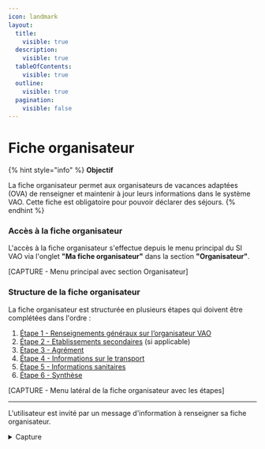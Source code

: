 ```yaml
---
icon: landmark
layout:
  title:
    visible: true
  description:
    visible: true
  tableOfContents:
    visible: true
  outline:
    visible: true
  pagination:
    visible: false
---
```


# Fiche organisateur

{% hint style="info" %}
**Objectif**

La fiche organisateur permet aux organisateurs de vacances adaptées (OVA) de renseigner et maintenir à jour leurs informations dans le système VAO. Cette fiche est obligatoire pour pouvoir déclarer des séjours.
{% endhint %}

### Accès à la fiche organisateur

L'accès à la fiche organisateur s'effectue depuis le menu principal du SI VAO via l'onglet **"Ma fiche organisateur"** dans la section **"Organisateur"**.

\[CAPTURE - Menu principal avec section Organisateur]

### Structure de la fiche organisateur

La fiche organisateur est structurée en plusieurs étapes qui doivent être complétées dans l'ordre :

1. [Étape 1 - Renseignements généraux sur l’organisateur VAO](creation-de-la-fiche-organisateur/etape-1-renseignements-generaux-sur-lorganisateur-vao.md)
2. [Étape 2 - Etablissements secondaires](creation-de-la-fiche-organisateur/etape-2-etablissements-secondaires/) (si applicable)
3. [Étape 3 - Agrément](creation-de-la-fiche-organisateur/etape-3-agrement.md)
4. [Étape 4 - Informations sur le transport](creation-de-la-fiche-organisateur/etape-4-informations-sur-le-transport.md)
5. [Étape 5 - Informations sanitaires](creation-de-la-fiche-organisateur/etape-5-informations-sanitaires.md)
6. [Étape 6 - Synthèse](creation-de-la-fiche-organisateur/etape-6-synthese.md)

\[CAPTURE - Menu latéral de la fiche organisateur avec les étapes]



***





L'utilisateur est invité par un message d'information à renseigner sa fiche organisateur.&#x20;

<details>

<summary>Capture</summary>

<figure><img src="../../.gitbook/assets/Capture d’écran 2025-06-22 à 20.48.58.png" alt=""><figcaption><p>Page d'accueil lorsque la fiche organisme n'est pas renseignée</p></figcaption></figure>

</details>



